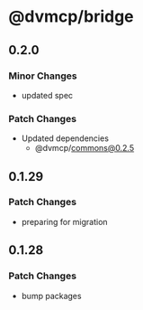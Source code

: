 # @dvmcp/bridge

## 0.2.0

### Minor Changes

- updated spec

### Patch Changes

- Updated dependencies
  - @dvmcp/commons@0.2.5

## 0.1.29

### Patch Changes

- preparing for migration

## 0.1.28

### Patch Changes

- bump packages
